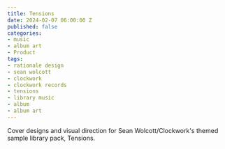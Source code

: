```yaml
---
title: Tensions
date: 2024-02-07 06:00:00 Z
published: false
categories:
- music
- album art
- Product
tags:
- rationale design
- sean wolcott
- clockwork
- clockwork records
- tensions
- library music
- album
- album art
---
```


Cover designs and visual direction for Sean Wolcott/Clockwork's themed sample library pack, Tensions.
